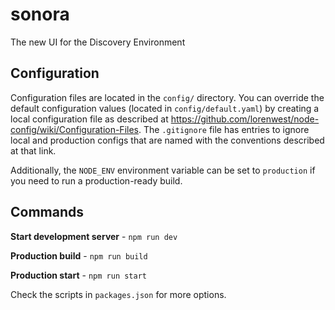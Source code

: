 # sonora

The new UI for the Discovery Environment

## Configuration

Configuration files are located in the `config/` directory. You can override the default configuration values (located in `config/default.yaml`) by creating a local configuration file as described at https://github.com/lorenwest/node-config/wiki/Configuration-Files. The `.gitignore` file has entries to ignore local and production configs that are named with the conventions described at that link.

Additionally, the `NODE_ENV` environment variable can be set to `production` if you need to run a production-ready build.

## Commands

**Start development server** - ```npm run dev```

**Production build** -  ```npm run build```

**Production start** - ```npm run start```

Check the scripts in `packages.json` for more options.
